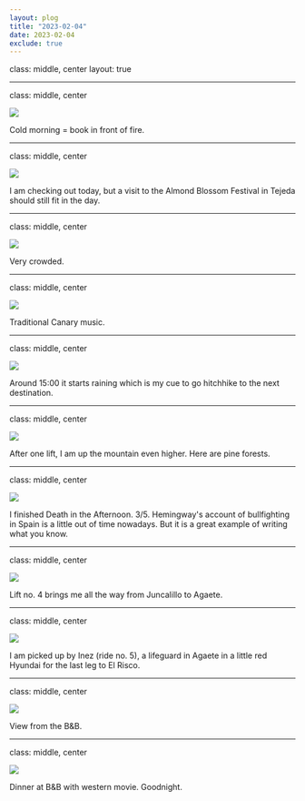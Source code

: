 ```yaml
---
layout: plog
title: "2023-02-04"
date: 2023-02-04
exclude: true
---
```


class: middle, center
layout: true

---

class: middle, center

<img class="plog-picture" src="{{ site.baseurl }}/img/plog/2023-02-04/01.jpg" />

Cold morning = book in front of fire.

---

class: middle, center

<img class="plog-picture" src="{{ site.baseurl }}/img/plog/2023-02-04/02.jpg" />

I am checking out today, but a visit to the Almond Blossom Festival in Tejeda should still fit in the day.

---

class: middle, center

<img class="plog-picture" src="{{ site.baseurl }}/img/plog/2023-02-04/03.jpg" />

Very crowded.

---

class: middle, center

<img class="plog-picture" src="{{ site.baseurl }}/img/plog/2023-02-04/04.gif" />

Traditional Canary music.

---

class: middle, center

<img class="plog-picture" src="{{ site.baseurl }}/img/plog/2023-02-04/05.jpg" />

Around 15:00 it starts raining which is my cue to go hitchhike to the next destination.

---

class: middle, center

<img class="plog-picture" src="{{ site.baseurl }}/img/plog/2023-02-04/06.jpg" />

After one lift, I am up the mountain even higher. Here are pine forests.

---

class: middle, center

<img class="plog-picture" src="{{ site.baseurl }}/img/plog/2023-02-04/07.jpg" />

I finished Death in the Afternoon. 3/5. Hemingway's account of bullfighting in Spain is a little out of time nowadays. But it is a great example of writing what you know.

---

class: middle, center

<img class="plog-picture" src="{{ site.baseurl }}/img/plog/2023-02-04/08.jpg" />

Lift no. 4 brings me all the way from Juncalillo to Agaete.

---

class: middle, center

<img class="plog-picture" src="{{ site.baseurl }}/img/plog/2023-02-04/09.jpg" />

I am picked up by Inez (ride no. 5), a lifeguard in Agaete in a little red Hyundai for the last leg to El Risco.

---

class: middle, center

<img class="plog-picture" src="{{ site.baseurl }}/img/plog/2023-02-04/10.jpg" />

View from the B&B.

---

class: middle, center

<img class="plog-picture" src="{{ site.baseurl }}/img/plog/2023-02-04/11.jpg" />

Dinner at B&B with western movie. Goodnight.

